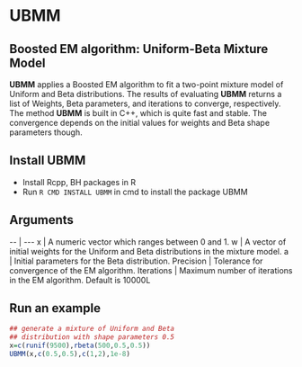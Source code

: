 # UBMM
Boosted EM algorithm: Uniform-Beta Mixture Model
-------------------------------------------------

**UBMM** applies a Boosted EM algorithm to fit a two-point mixture model of Uniform and Beta distributions. The results of evaluating **UBMM** returns a list of Weights, Beta parameters, and iterations to converge, respectively. The method **UBMM** is built in C++, which is quite fast and stable. The convergence depends on the initial values for weights and Beta shape parameters though. 

## Install UBMM 
* Install Rcpp, BH packages in R 
* Run `R CMD INSTALL UBMM` in cmd to install the package UBMM

## Arguments
-- | ---
x | A numeric vector which ranges between 0 and 1.
w | A vector of initial weights for the Uniform and Beta distributions in the mixture model.
a | Initial parameters for the Beta distribution.
Precision | Tolerance for convergence of the EM algorithm.
Iterations | Maximum number of iterations in the EM algorithm. Default is 10000L

## Run an example
```r
## generate a mixture of Uniform and Beta
## distribution with shape parameters 0.5
x=c(runif(9500),rbeta(500,0.5,0.5))
UBMM(x,c(0.5,0.5),c(1,2),1e-8)
```



